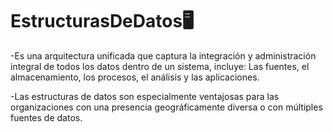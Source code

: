 # EstructurasDeDatos🖥️

-Es una arquitectura unificada que captura la integración y administración integral de todos los datos dentro de un sistema, 
incluye: Las fuentes, el almacenamiento, los procesos, el análisis y las aplicaciones.

-Las estructuras de datos son especialmente ventajosas para las organizaciones con una presencia 
geográficamente diversa o con múltiples fuentes de datos.
